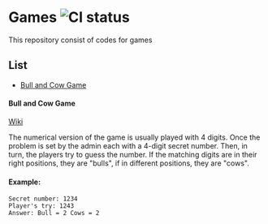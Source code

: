 # Games ![CI status](https://img.shields.io/badge/build-passing-brightgreen.svg)
This repository consist of codes for games


## List

 - [Bull and Cow Game](#bull-cow-game)

#### Bull and Cow Game

[Wiki](https://en.wikipedia.org/wiki/Bulls_and_Cows)

  The numerical version of the game is usually played with 4 digits. Once the problem is set by the admin each with a 4-digit secret number. Then, in turn, the players try to guess the number. If the matching digits are in their right positions, they are "bulls", if in different positions, they are "cows". 

####   Example:

    Secret number: 1234  
    Player's try: 1243  
    Answer: Bull = 2 Cows = 2  
